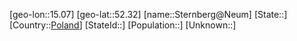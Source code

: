 ﻿---
location: [52.32,15.07]
type: City
tags:
- geo/City


SpocWebEntityId: 34565
isDeleted: false
confidential: public

---
[geo-lon::15.07]
[geo-lat::52.32]
[name::Sternberg@Neum]
[State::]
[Country::[Poland](geo/Continent/Europe/Poland.md)]
[StateId::]
[Population::]
[Unknown::]

